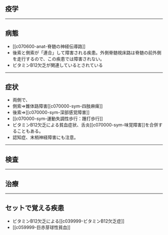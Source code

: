 ## 疫学
---
## 病態
- [[c070600-anat-脊髄の神経伝導路]]
- 後索と側索が「連合」して障害される疾患。外側脊髄視床路は脊髄の前外側を走行するので、この疾患では障害されない。
- ビタミンB12欠乏が関連しているとされている
---
## 症状
- 両側で、
- 側索⇒錐体路障害[[c070000-sym-四肢麻痺]]
- 後索⇒[[c070000-sym-深部感覚障害]]
- [[c070000-sym-運動失調性歩行：踵打歩行]]
- ビタミンB12欠乏による貧血症状、舌炎[[c070000-sym-味覚障害]]を合併することもある。
- 認知症、末梢神経障害にも注意。
---
## 検査
---
## 治療
---
## セットで覚える疾患
- ビタミンB12欠乏による[[c039999-ビタミンB12欠乏症]]
- [[c059999-巨赤芽球性貧血]]
